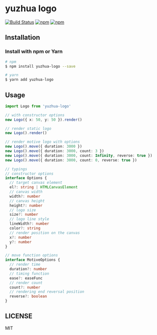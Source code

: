 # yuzhua logo

[![Build Status](https://www.travis-ci.org/xg4/yuzhua_logo.svg?branch=master)](https://www.travis-ci.org/xg4/yuzhua_logo)
[![npm](https://img.shields.io/npm/v/yuzhua-logo.svg)](https://www.npmjs.com/package/yuzhua-logo)
[![npm](https://img.shields.io/npm/l/yuzhua-logo.svg)](https://www.npmjs.com/package/yuzhua-logo)

## Installation

### Install with npm or Yarn

```bash
# npm
$ npm install yuzhua-logo --save
```

```bash
# yarn
$ yarn add yuzhua-logo
```

## Usage

```ts
import Logo from 'yuzhua-logo'

// with constructor options
new Logo({ x: 50, y: 50 }).render()

// render static logo
new Logo().render()

// render motive logo with options
new Logo().move({ duration: 3000 })
new Logo().move({ duration: 3000, count: 3 })
new Logo().move({ duration: 3000, count: Infinity, reverse: true })
new Logo().move({ duration: 3000, count: 0, reverse: true })
```

```ts
// typings
// constructor options
interface Options {
  // target canvas element
  el?: string | HTMLCanvasElement
  // canvas width
  width?: number
  // canvas height
  height?: number
  // logo size
  size?: number
  // logo line style
  lineWidth?: number
  color?: string
  // render position on the canvas
  x?: number
  y?: number
}

// move function options
interface MotiveOptions {
  // render time
  duration?: number
  // timing function
  ease?: easeFunc
  // render count
  count?: number
  // rendering end reversal position
  reverse?: boolean
}
```

## LICENSE

MIT
